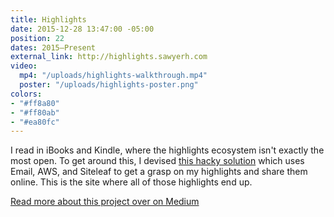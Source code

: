 ```yaml
---
title: Highlights
date: 2015-12-28 13:47:00 -05:00
position: 22
dates: 2015–Present
external_link: http://highlights.sawyerh.com
video:
  mp4: "/uploads/highlights-walkthrough.mp4"
  poster: "/uploads/highlights-poster.png"
colors:
- "#ff8a80"
- "#ff80ab"
- "#ea80fc"
---
```


I read in iBooks and Kindle, where the highlights ecosystem isn't exactly the most open. To get around this, I devised [this hacky solution](https://medium.com/@sawyerh/how-i-m-exporting-my-highlights-from-the-grasps-of-ibooks-and-kindle-ce6a6031b298#.dljkgp2wx) which uses Email, AWS, and Siteleaf to get a grasp on my highlights and share them online. This is the site where all of those highlights end up.

[Read more about this project over on Medium](https://medium.com/@sawyerh/how-i-m-exporting-my-highlights-from-the-grasps-of-ibooks-and-kindle-ce6a6031b298)